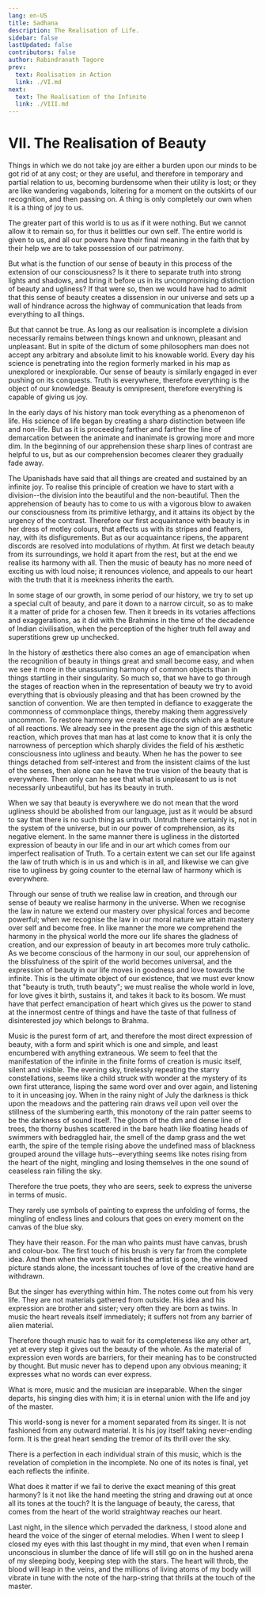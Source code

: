 ```yaml
---
lang: en-US
title: Sadhana
description: The Realisation of Life.
sidebar: false
lastUpdated: false
contributors: false
author: Rabindranath Tagore
prev:
  text: Realisation in Action
  link: ./VI.md
next:
  text: The Realisation of the Infinite
  link: ./VIII.md
---
```


# VII. The Realisation of Beauty

 Things in which we do not take joy are either a burden upon our minds to be got rid of at any cost; or they are useful, and therefore in temporary and partial relation to us, becoming burdensome when their utility is lost; or they are like wandering vagabonds, loitering for a moment on the outskirts of our recognition, and then passing on. A thing is only completely our own when it is a thing of joy to us.

The greater part of this world is to us as if it were nothing. But we cannot allow it to remain so, for thus it belittles our own self. The entire world is given to us, and all our powers have their final meaning in the faith that by their help we are to take possession of our patrimony.

But what is the function of our sense of beauty in this process of the extension of our consciousness? Is it there to separate truth into strong lights and shadows, and bring it before us in its uncompromising distinction of beauty and ugliness? If that were so, then we would have had to admit that this sense of beauty creates a dissension in our universe and sets up a wall of hindrance across the highway of communication that leads from everything to all things.

But that cannot be true. As long as our realisation is incomplete a division necessarily remains between things known and unknown, pleasant and unpleasant. But in spite of the dictum of some philosophers man does not accept any arbitrary and absolute limit to his knowable world. Every day his science is penetrating into the region formerly marked in his map as unexplored or inexplorable. Our sense of beauty is similarly engaged in ever pushing on its conquests. Truth is everywhere, therefore everything is the object of our knowledge. Beauty is omnipresent, therefore everything is capable of giving us joy.

In the early days of his history man took everything as a phenomenon of life. His science of life began by creating a sharp distinction between life and non-life. But as it is proceeding farther and farther the line of demarcation between the animate and inanimate is growing more and more dim. In the beginning of our apprehension these sharp lines of contrast are helpful to us, but as our comprehension becomes clearer they gradually fade away.

The Upanishads have said that all things are created and sustained by an infinite joy. To realise this principle of creation we have to start with a division--the division into the beautiful and the non-beautiful. Then the apprehension of beauty has to come to us with a vigorous blow to awaken our consciousness from its primitive lethargy, and it attains its object by the urgency of the contrast. Therefore our first acquaintance with beauty is in her dress of motley colours, that affects us with its stripes and feathers, nay, with its disfigurements. But as our acquaintance ripens, the apparent discords are resolved into modulations of rhythm. At first we detach beauty from its surroundings, we hold it apart from the rest, but at the end we realise its harmony with all. Then the music of beauty has no more need of exciting us with loud noise; it renounces violence, and appeals to our heart with the truth that it is meekness inherits the earth.

In some stage of our growth, in some period of our history, we try to set up a special cult of beauty, and pare it down to a narrow circuit, so as to make it a matter of pride for a chosen few. Then it breeds in its votaries affections and exaggerations, as it did with the Brahmins in the time of the decadence of Indian civilisation, when the perception of the higher truth fell away and superstitions grew up unchecked.

In the history of æsthetics there also comes an age of emancipation when the recognition of beauty in things great and small become easy, and when we see it more in the unassuming harmony of common objects than in things startling in their singularity. So much so, that we have to go through the stages of reaction when in the representation of beauty we try to avoid everything that is obviously pleasing and that has been crowned by the sanction of convention. We are then tempted in defiance to exaggerate the commonness of commonplace things, thereby making them aggressively uncommon. To restore harmony we create the discords which are a feature of all reactions. We already see in the present age the sign of this æsthetic reaction, which proves that man has at last come to know that it is only the narrowness of perception which sharply divides the field of his æsthetic consciousness into ugliness and beauty. When he has the power to see things detached from self-interest and from the insistent claims of the lust of the senses, then alone can he have the true vision of the beauty that is everywhere. Then only can he see that what is unpleasant to us is not necessarily unbeautiful, but has its beauty in truth.

When we say that beauty is everywhere we do not mean that the word ugliness should be abolished from our language, just as it would be absurd to say that there is no such thing as untruth. Untruth there certainly is, not in the system of the universe, but in our power of comprehension, as its negative element. In the same manner there is ugliness in the distorted expression of beauty in our life and in our art which comes from our imperfect realisation of Truth. To a certain extent we can set our life against the law of truth which is in us and which is in all, and likewise we can give rise to ugliness by going counter to the eternal law of harmony which is everywhere.

Through our sense of truth we realise law in creation, and through our sense of beauty we realise harmony in the universe. When we recognise the law in nature we extend our mastery over physical forces and become powerful; when we recognise the law in our moral nature we attain mastery over self and become free. In like manner the more we comprehend the harmony in the physical world the more our life shares the gladness of creation, and our expression of beauty in art becomes more truly catholic. As we become conscious of the harmony in our soul, our apprehension of the blissfulness of the spirit of the world becomes universal, and the expression of beauty in our life moves in goodness and love towards the infinite. This is the ultimate object of our existence, that we must ever know that "beauty is truth, truth beauty"; we must realise the whole world in love, for love gives it birth, sustains it, and takes it back to its bosom. We must have that perfect emancipation of heart which gives us the power to stand at the innermost centre of things and have the taste of that fullness of disinterested joy which belongs to Brahma.

Music is the purest form of art, and therefore the most direct expression of beauty, with a form and spirit which is one and simple, and least encumbered with anything extraneous. We seem to feel that the manifestation of the infinite in the finite forms of creation is music itself, silent and visible. The evening sky, tirelessly repeating the starry constellations, seems like a child struck with wonder at the mystery of its own first utterance, lisping the same word over and over again, and listening to it in unceasing joy. When in the rainy night of July the darkness is thick upon the meadows and the pattering rain draws veil upon veil over the stillness of the slumbering earth, this monotony of the rain patter seems to be the darkness of sound itself. The gloom of the dim and dense line of trees, the thorny bushes scattered in the bare heath like floating heads of swimmers with bedraggled hair, the smell of the damp grass and the wet earth, the spire of the temple rising above the undefined mass of blackness grouped around the village huts--everything seems like notes rising from the heart of the night, mingling and losing themselves in the one sound of ceaseless rain filling the sky.

Therefore the true poets, they who are seers, seek to express the universe in terms of music.

They rarely use symbols of painting to express the unfolding of forms, the mingling of endless lines and colours that goes on every moment on the canvas of the blue sky.

They have their reason. For the man who paints must have canvas, brush and colour-box. The first touch of his brush is very far from the complete idea. And then when the work is finished the artist is gone, the windowed picture stands alone, the incessant touches of love of the creative hand are withdrawn.

But the singer has everything within him. The notes come out from his very life. They are not materials gathered from outside. His idea and his expression are brother and sister; very often they are born as twins. In music the heart reveals itself immediately; it suffers not from any barrier of alien material.

Therefore though music has to wait for its completeness like any other art, yet at every step it gives out the beauty of the whole. As the material of expression even words are barriers, for their meaning has to be constructed by thought. But music never has to depend upon any obvious meaning; it expresses what no words can ever express.

What is more, music and the musician are inseparable. When the singer departs, his singing dies with him; it is in eternal union with the life and joy of the master.

This world-song is never for a moment separated from its singer. It is not fashioned from any outward material. It is his joy itself taking never-ending form. It is the great heart sending the tremor of its thrill over the sky.

There is a perfection in each individual strain of this music, which is the revelation of completion in the incomplete. No one of its notes is final, yet each reflects the infinite.

What does it matter if we fail to derive the exact meaning of this great harmony? Is it not like the hand meeting the string and drawing out at once all its tones at the touch? It is the language of beauty, the caress, that comes from the heart of the world straightway reaches our heart.

Last night, in the silence which pervaded the darkness, I stood alone and heard the voice of the singer of eternal melodies. When I went to sleep I closed my eyes with this last thought in my mind, that even when I remain unconscious in slumber the dance of life will still go on in the hushed arena of my sleeping body, keeping step with the stars. The heart will throb, the blood will leap in the veins, and the millions of living atoms of my body will vibrate in tune with the note of the harp-string that thrills at the touch of the master. 